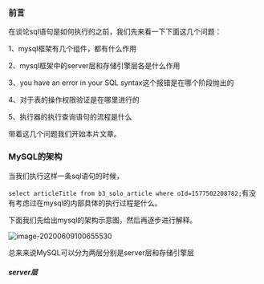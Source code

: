 ### 前言

在谈论sql语句是如何执行的之前，我们先来看一下下面这几个问题：

1、mysql框架有几个组件，都有什么作用

2、mysql框架中的server层和存储引擎层各是什么作用

3、you have an error in your SQL syntax这个报错是在哪个阶段抛出的

4、对于表的操作权限验证是在哪里进行的

5、执行器的执行查询语句的流程是什么

带着这几个问题我们开始本片文章。

### MySQL的架构

当我们执行这样一条sql语句的时候，

`select articleTitle from b3_solo_article where oId=1577502208782;`有没有考虑过在mysql的内部具体的执行过程是什么。

下面我们先给出mysql的架构示意图，然后再逐步进行解释。

![image-20200609100655530](/Users/zhouyajun/Library/Application%20Support/typora-user-images/image-20200609100655530.png)

总来来说MySQL可以分为两层分别是server层和存储引擎层

##### server层

